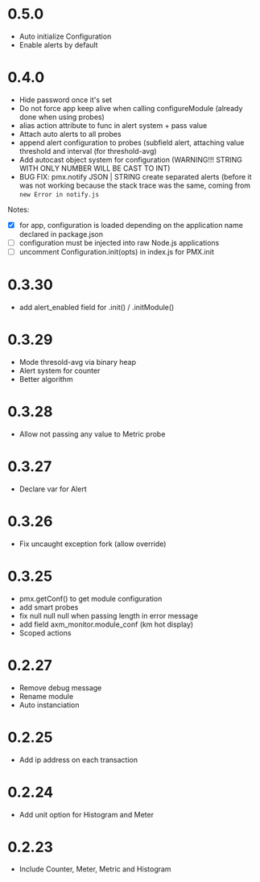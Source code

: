 
# 0.5.0

- Auto initialize Configuration
- Enable alerts by default

# 0.4.0

- Hide password once it's set
- Do not force app keep alive when calling configureModule (already done when using probes)
- alias action attribute to func in alert system + pass value
- Attach auto alerts to all probes
- append alert configuration to probes (subfield alert, attaching value threshold and interval (for threshold-avg)
- Add autocast object system for configuration (WARNING!!! STRING WITH ONLY NUMBER WILL BE CAST TO INT)
- BUG FIX: pmx.notify JSON | STRING create separated alerts (before it was not working because the stack trace was the same, coming from `new Error in notify.js`

Notes:
- [X] for app, configuration is loaded depending on the application name declared in package.json
- [ ] configuration must be injected into raw Node.js applications
- [ ] uncomment Configuration.init(opts) in index.js for PMX.init

# 0.3.30

- add alert_enabled field for .init() / .initModule()

# 0.3.29

- Mode thresold-avg via binary heap
- Alert system for counter
- Better algorithm

# 0.3.28

- Allow not passing any value to Metric probe

# 0.3.27

- Declare var for Alert

# 0.3.26

- Fix uncaught exception fork (allow override)

# 0.3.25

- pmx.getConf() to get module configuration
- add smart probes
- fix null null null when passing length in error message
- add field axm_monitor.module_conf (km hot display)
- Scoped actions

# 0.2.27

- Remove debug message
- Rename module
- Auto instanciation

# 0.2.25

- Add ip address on each transaction

# 0.2.24

- Add unit option for Histogram and Meter

# 0.2.23

- Include Counter, Meter, Metric and Histogram
